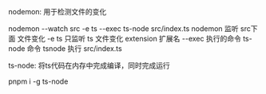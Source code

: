 nodemon: 用于检测文件的变化
<!-- "dev": "nodemon --watch src -e ts --exec ts-node src/index.ts" -->
nodemon --watch src -e ts --exec ts-node src/index.ts
nodemon 监听 src下面 文件变化 
-e ts 只监听 ts 文件变化  extension 扩展名
--exec 执行的命令 ts-node 命令  tsnode 执行 src/index.ts


ts-node: 将ts代码在内存中完成编译，同时完成运行

pnpm i -g ts-node

 <!-- ts-node <文件名>  -->

